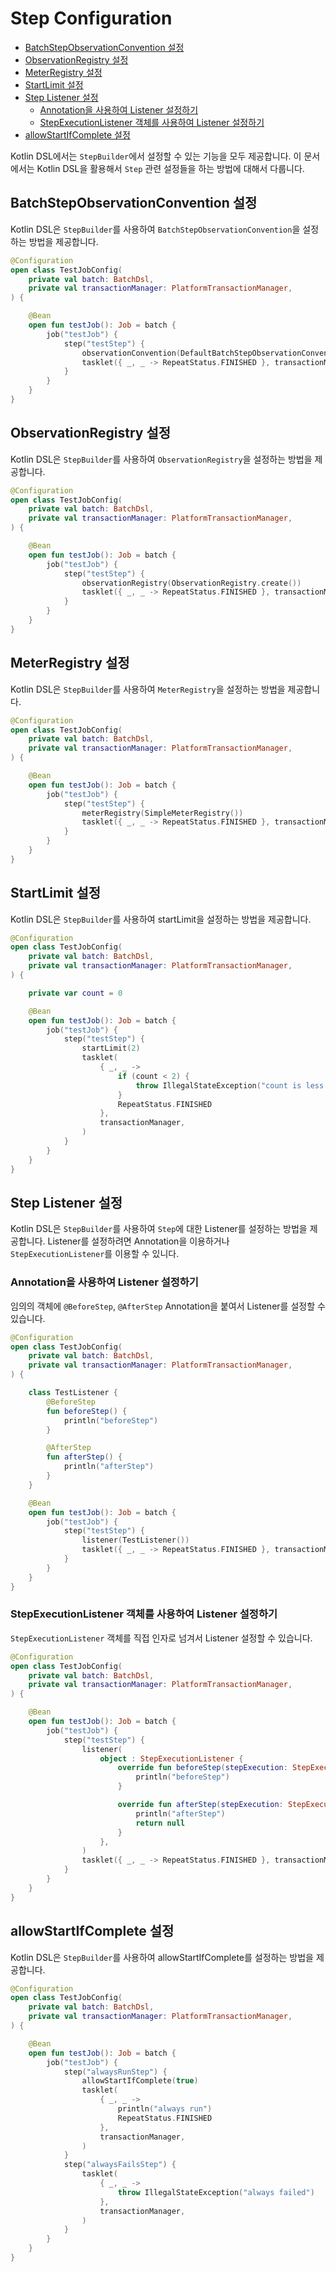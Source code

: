 # Step Configuration

- [BatchStepObservationConvention 설정](#batchstepobservationconvention-설정)
- [ObservationRegistry 설정](#observationregistry-설정)
- [MeterRegistry 설정](#meterregistry-설정)
- [StartLimit 설정](#startlimit-설정)
- [Step Listener 설정](#step-listener-설정)
  - [Annotation을 사용하여 Listener 설정하기](#annotation을-사용하여-listener-설정하기)
  - [StepExecutionListener 객체를 사용하여 Listener 설정하기](#stepexecutionlistener-객체를-사용하여-listener-설정하기)
- [allowStartIfComplete 설정](#allowstartifcomplete-설정)

Kotlin DSL에서는 `StepBuilder`에서 설정할 수 있는 기능을 모두 제공합니다. 이 문서에서는 Kotlin DSL을 활용해서 `Step` 관련 설정들을 하는 방법에 대해서 다룹니다.

## BatchStepObservationConvention 설정

Kotlin DSL은 `StepBuilder`를 사용하여 `BatchStepObservationConvention`을 설정하는 방법을 제공합니다.

```kotlin
@Configuration
open class TestJobConfig(
    private val batch: BatchDsl,
    private val transactionManager: PlatformTransactionManager,
) {

    @Bean
    open fun testJob(): Job = batch {
        job("testJob") {
            step("testStep") {
                observationConvention(DefaultBatchStepObservationConvention())
                tasklet({ _, _ -> RepeatStatus.FINISHED }, transactionManager)
            }
        }
    }
}
```

## ObservationRegistry 설정

Kotlin DSL은 `StepBuilder`를 사용하여 `ObservationRegistry`을 설정하는 방법을 제공합니다.

```kotlin
@Configuration
open class TestJobConfig(
    private val batch: BatchDsl,
    private val transactionManager: PlatformTransactionManager,
) {

    @Bean
    open fun testJob(): Job = batch {
        job("testJob") {
            step("testStep") {
                observationRegistry(ObservationRegistry.create())
                tasklet({ _, _ -> RepeatStatus.FINISHED }, transactionManager)
            }
        }
    }
}
```

## MeterRegistry 설정

Kotlin DSL은 `StepBuilder`를 사용하여 `MeterRegistry`을 설정하는 방법을 제공합니다.

```kotlin
@Configuration
open class TestJobConfig(
    private val batch: BatchDsl,
    private val transactionManager: PlatformTransactionManager,
) {

    @Bean
    open fun testJob(): Job = batch {
        job("testJob") {
            step("testStep") {
                meterRegistry(SimpleMeterRegistry())
                tasklet({ _, _ -> RepeatStatus.FINISHED }, transactionManager)
            }
        }
    }
}
```

## StartLimit 설정

Kotlin DSL은 `StepBuilder`를 사용하여 startLimit을 설정하는 방법을 제공합니다.

```kotlin
@Configuration
open class TestJobConfig(
    private val batch: BatchDsl,
    private val transactionManager: PlatformTransactionManager,
) {

    private var count = 0

    @Bean
    open fun testJob(): Job = batch {
        job("testJob") {
            step("testStep") {
                startLimit(2)
                tasklet(
                    { _, _ ->
                        if (count < 2) {
                            throw IllegalStateException("count is less than 2 (count: ${count++})")
                        }
                        RepeatStatus.FINISHED
                    },
                    transactionManager,
                )
            }
        }
    }
}
```

## Step Listener 설정

Kotlin DSL은 `StepBuilder`를 사용하여 `Step`에 대한 Listener를 설정하는 방법을 제공합니다. Listener를 설정하려면 Annotation을 이용하거나 `StepExecutionListener`를 이용할 수 있니다.

### Annotation을 사용하여 Listener 설정하기

임의의 객체에 `@BeforeStep`, `@AfterStep` Annotation을 붙여서 Listener를 설정할 수 있습니다.

```kotlin
@Configuration
open class TestJobConfig(
    private val batch: BatchDsl,
    private val transactionManager: PlatformTransactionManager,
) {

    class TestListener {
        @BeforeStep
        fun beforeStep() {
            println("beforeStep")
        }

        @AfterStep
        fun afterStep() {
            println("afterStep")
        }
    }

    @Bean
    open fun testJob(): Job = batch {
        job("testJob") {
            step("testStep") {
                listener(TestListener())
                tasklet({ _, _ -> RepeatStatus.FINISHED }, transactionManager)
            }
        }
    }
}
```

### StepExecutionListener 객체를 사용하여 Listener 설정하기

`StepExecutionListener` 객체를 직접 인자로 넘겨서 Listener 설정할 수 있습니다.

```kotlin
@Configuration
open class TestJobConfig(
    private val batch: BatchDsl,
    private val transactionManager: PlatformTransactionManager,
) {

    @Bean
    open fun testJob(): Job = batch {
        job("testJob") {
            step("testStep") {
                listener(
                    object : StepExecutionListener {
                        override fun beforeStep(stepExecution: StepExecution) {
                            println("beforeStep")
                        }

                        override fun afterStep(stepExecution: StepExecution): ExitStatus? {
                            println("afterStep")
                            return null
                        }
                    },
                )
                tasklet({ _, _ -> RepeatStatus.FINISHED }, transactionManager)
            }
        }
    }
}
```

## allowStartIfComplete 설정

Kotlin DSL은 `StepBuilder`를 사용하여 allowStartIfComplete를 설정하는 방법을 제공합니다.

```kotlin
@Configuration
open class TestJobConfig(
    private val batch: BatchDsl,
    private val transactionManager: PlatformTransactionManager,
) {

    @Bean
    open fun testJob(): Job = batch {
        job("testJob") {
            step("alwaysRunStep") {
                allowStartIfComplete(true)
                tasklet(
                    { _, _ ->
                        println("always run")
                        RepeatStatus.FINISHED
                    },
                    transactionManager,
                )
            }
            step("alwaysFailsStep") {
                tasklet(
                    { _, _ ->
                        throw IllegalStateException("always failed")
                    },
                    transactionManager,
                )
            }
        }
    }
}
```
